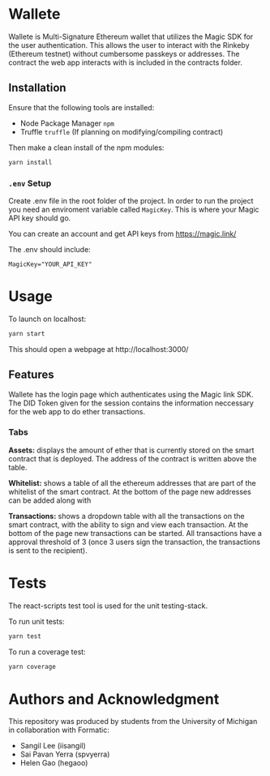 # Wallete

Wallete is Multi-Signature Ethereum wallet that utilizes the Magic SDK for the user authentication. This allows the user to interact with the Rinkeby (Ethereum testnet) without cumbersome passkeys or addresses. The contract the web app interacts with is included in the contracts folder.

## Installation

Ensure that the following tools are installed:

- Node Package Manager `npm`
- Truffle `truffle` (If planning on modifying/compiling contract)

Then make a clean install of the npm modules:
```bash
yarn install
```

### `.env` Setup

Create .env file in the root folder of the project. In order to run the project you need an enviroment variable called `MagicKey`. This is where your Magic API key should go.

You can create an account and get API keys from https://magic.link/

The .env should include:
```
MagicKey="YOUR_API_KEY"
```

# Usage

To launch on localhost:

```bash
yarn start
```

This should open a webpage at http://localhost:3000/

## Features

Wallete has the login page which authenticates using the Magic link SDK. The DID Token given for the session contains the information neccessary for the web app to do ether transactions.

### **Tabs**

**Assets:** displays the amount of ether that is currently stored on the smart contract that is deployed. The address of the contract is written above the table.

**Whitelist:** shows a table of all the ethereum addresses that are part of the whitelist of the smart contract. At the bottom of the page new addresses can be added along with 

**Transactions:** shows a dropdown table with all the transactions on the smart contract, with the ability to sign and view each transaction. At the bottom of the page new transactions can be started. All transactions have a approval threshold of 3 (once 3 users sign the transaction, the transactions is sent to the recipient).

# Tests

The react-scripts test tool is used for the unit testing-stack.

To run unit tests:

```bash
yarn test
```

To run a coverage test:

```bash
yarn coverage
```

# Authors and Acknowledgment

This repository was produced by students from the University of Michigan in collaboration with Formatic:
- Sangil Lee (iisangil)
- Sai Pavan Yerra (spvyerra)
- Helen Gao (hegaoo)
